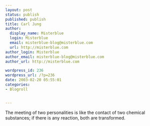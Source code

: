 ```yaml
---
layout: post
status: publish
published: publish
title: Carl Jung
author:
  display_name: Misterblue
  login: Misterblue
  email: misterblue-blog@misterblue.com
  url: http://misterblue.com
author_login: Misterblue
author_email: misterblue-blog@misterblue.com
author_url: http://misterblue.com

wordpress_id: 236
wordpress_url: /?p=236
date: 2003-02-20 05:55:01
categories:
- Blogroll


---
```

The meeting of two personalities is like the contact of two chemical substances; if there is any reaction, both are transformed.
